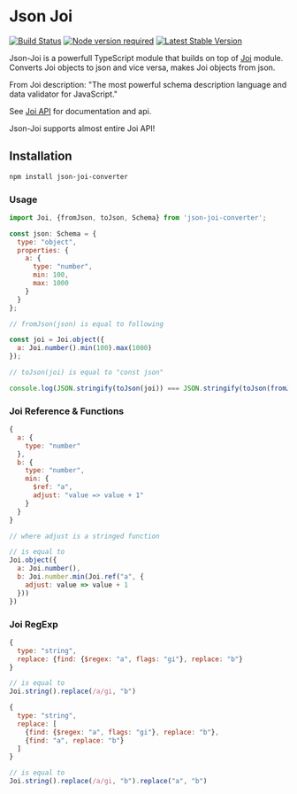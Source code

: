 # Json Joi

[![Build Status](https://travis-ci.org/rundef/json-joi-converter.svg?branch=master)](https://travis-ci.org/rundef/json-joi-converter)
[![Node version required](https://img.shields.io/node/v/json-joi-converter.svg)](https://www.npmjs.com/package/json-joi-converter)
[![Latest Stable Version](https://img.shields.io/npm/v/json-joi-converter.svg)](https://www.npmjs.com/package/json-joi-converter)

Json-Joi is a powerfull TypeScript module that builds on top of [Joi](https://www.npmjs.com/package/@hapi/joi) module. Converts Joi objects to json and vice versa, makes Joi objects from json.

From Joi description: "The most powerful schema description language and data validator for JavaScript."

See [Joi API](https://hapi.dev/module/joi/api/?v=17.1.1) for documentation and api.

Json-Joi supports almost entire Joi API!

## Installation

```bash
npm install json-joi-converter
```

### Usage

```js
import Joi, {fromJson, toJson, Schema} from 'json-joi-converter';

const json: Schema = {
  type: "object",
  properties: {
    a: {
      type: "number",
      min: 100,
      max: 1000
    }
  }
};

// fromJson(json) is equal to following

const joi = Joi.object({
  a: Joi.number().min(100).max(1000)
});

// toJson(joi) is equal to "const json"

console.log(JSON.stringify(toJson(joi)) === JSON.stringify(toJson(fromJson(json)))); // TRUE


```

### Joi Reference & Functions
```js
{
  a: {
    type: "number"
  },
  b: {
    type: "number",
    min: {
      $ref: "a",
      adjust: "value => value + 1"
    }
  }
}

// where adjust is a stringed function

// is equal to
Joi.object({
  a: Joi.number(),
  b: Joi.number.min(Joi.ref("a", {
    adjust: value => value + 1
  }))
})
```

### Joi RegExp
```js
{
  type: "string",
  replace: {find: {$regex: "a", flags: "gi"}, replace: "b"}
}

// is equal to
Joi.string().replace(/a/gi, "b")

{
  type: "string",
  replace: [
    {find: {$regex: "a", flags: "gi"}, replace: "b"},
    {find: "a", replace: "b"}
  ]
}

// is equal to
Joi.string().replace(/a/gi, "b").replace("a", "b")

```
